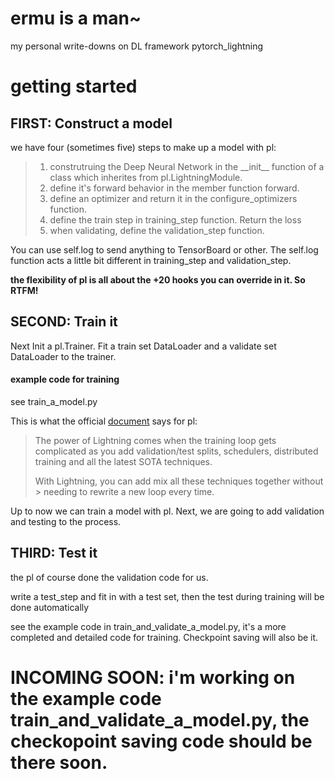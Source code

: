 # ermu is a man~
my personal write-downs on DL framework pytorch_lightning

# getting started

## FIRST: Construct a model
we have four (sometimes five) steps to make up a model with pl:
> 1. construtruing the Deep Neural Network in the \_\_init\_\_ function of a class which inherites from pl.LightningModule.  
> 2. define it's forward  behavior in the member function forward.
> 3. define an optimizer and return it in the configure_optimizers function.
> 4. define the train step in training_step function. Return the loss
> 5. when validating, define the validation_step function.

You can use self.log to send anything to TensorBoard or other. The self.log function acts a little bit different in training_step and validation_step.

**the flexibility of pl is all about the +20 hooks you can override in it. So RTFM!**

## SECOND: Train it

Next Init a pl.Trainer. Fit a train set DataLoader and a validate set DataLoader to the trainer.

#### example code for training
see train_a_model.py

This is what the official [document](https://pytorch-lightning.readthedocs.io/en/stable/model/train_model_basic.html) says for pl:


> 
> The power of Lightning comes when the training loop gets complicated 
> as you add validation/test splits, schedulers, distributed training and
>  all the latest SOTA techniques.
> 
> With Lightning, you can add mix all these techniques together without > needing to rewrite a new loop every time.

Up to now we can train a model with pl. Next, we are going to add validation and testing to the process.


## THIRD: Test it 
the pl of course done the validation code for us.

write a test_step and fit in with a test set, then the test during training will be done automatically

see the example code in train_and_validate_a_model.py, it's a more completed and detailed code for training. Checkpoint saving will also be it.



# INCOMING SOON: i'm working on the example code train_and_validate_a_model.py, the checkopoint saving code should be there soon.